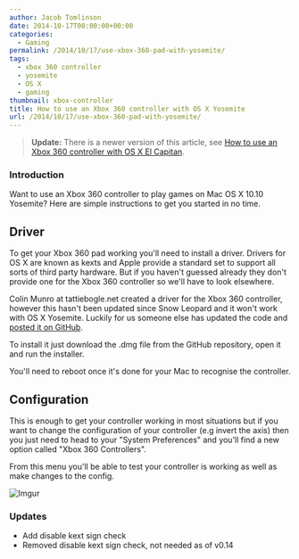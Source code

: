 ```yaml
---
author: Jacob Tomlinson
date: 2014-10-17T00:00:00+00:00
categories:
  - Gaming
permalink: /2014/10/17/use-xbox-360-pad-with-yosemite/
tags:
  - xbox 360 controller
  - yosemite
  - OS X
  - gaming
thumbnail: xbox-controller
title: How to use an Xbox 360 controller with OS X Yosemite
url: /2014/10/17/use-xbox-360-pad-with-yosemite/
---
```



> __Update:__ There is a newer version of this article, see [How to use an Xbox 360 controller with OS X El Capitan](/gaming/2016/02/24/use-xbox-360-pad-with-el-capitan/).

### Introduction

Want to use an Xbox 360 controller to play games on Mac OS X 10.10 Yosemite? Here are
simple instructions to get you started in no time.

## Driver

To get your Xbox 360 pad working you'll need to install a driver. Drivers for OS X
are known as kexts and Apple provide a standard set to support all sorts of third
party hardware. But if you haven't guessed already they don't provide one for
the Xbox 360 controller so we'll have to look elsewhere.

Colin Munro at tattiebogle.net created a driver for the Xbox 360 controller,
however this hasn't been updated since Snow Leopard and it won't work with
OS X Yosemite. Luckily for us someone else has updated the code and [posted it on
GitHub](https://github.com/d235j/360Controller/releases).

To install it just download the .dmg file from the GitHub repository, open it
and run the installer.

You'll need to reboot once it's done for your Mac to recognise the controller.

## Configuration

This is enough to get your controller working in most situations but if you
want to change the configuration of your controller (e.g invert the axis) then
you just need to head to your "System Preferences" and you'll find a new option
called "Xbox 360 Controllers".

From this menu you'll be able to test your controller is working as well as
make changes to the config.

![Imgur](http://i.imgur.com/ikYGruw.png)

### Updates
 * Add disable kext sign check
 * Removed disable kext sign check, not needed as of v0.14
